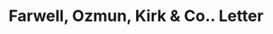 ---
doi: 10.7916/D8R79SBP
date_other: '1923'
date_other_textual: '1923'
form: correspondence
genre:
- Letters (correspondence)
name:
- Farwell, Ozmun, Kirk & Co.
object_in_context_url: https://biggert.cul.columbia.edu/items/view/ave_biggert_00667
subject_hierarchical_geographic:
- St. Paul, Minnesota, United States
subject_name:
- Farwell, Ozmun, Kirk & Co.
title: Farwell, Ozmun, Kirk & Co.. Letter
sort_title: Farwell, Ozmun, Kirk & Co.. Letter
call_number: ave_biggert_00667
coordinates:
- 44.94416666666666,-93.0936111111111
pid: ave_biggert_00667
identifiers: ave_biggert_00667
thumbnail: https://derivativo-3.library.columbia.edu/iiif/2/ldpd:345528/full/!256,256/0/native.jpg
permalink: /biggert/ave_biggert_00667/
layout: iiif-image-page
---